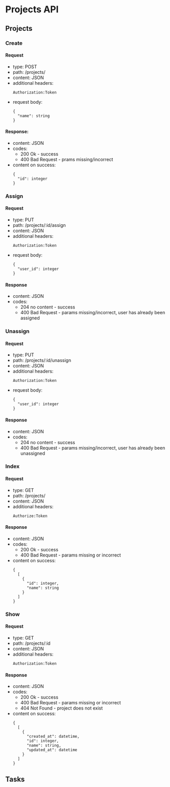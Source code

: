 # Projects API

## Projects

### Create
#### Request
- type: POST
- path: /projects/
- content: JSON
- additional headers:
  ```
  Authorization:Token
  ```
- request body:
  ```
  {
    "name": string
  }
  ```
  
#### Response:
- content: JSON
- codes:
  - 200 Ok - success
  - 400 Bad Request - prams missing/incorrect
- content on success:
  ```
  {
    "id": integer
  }
  ```
  
### Assign
#### Request
- type: PUT
- path: /projects/:id/assign
- content: JSON
- additional headers:
  ```
  Authorization:Token
  ```
- request body:
  ```
  {
    "user_id": integer
  }
  ```
  
#### Response
- content: JSON
- codes:
  - 204 no content - success
  - 400 Bad Request - params missing/incorrect, user has already been assigned
  
### Unassign
#### Request
- type: PUT
- path: /projects/:id/unassign
- content: JSON
- additional headers:
  ```
  Authorization:Token
  ```
- request body:
  ```
  {
    "user_id": integer
  }
  ```
#### Response
- content: JSON
- codes:
  - 204 no content - success
  - 400 Bad Request - params missing/incorrect, user has already been unassigned
  
### Index
#### Request
- type: GET
- path: /projects/
- content: JSON
- additional headers:
  ```
  Authorize:Token
  ```
  
#### Response
- content: JSON
- codes:
  - 200 Ok - success
  - 400 Bad Request - params missing or incorrect
- content on success:
  ```
  {
    [
      {
        "id": integer,
        "name": string
      }
    ]
  }
  ```

### Show
#### Request
- type: GET
- path: /projects/:id
- content: JSON
- additional headers:
  ```
  Authorization:Token
  ```
  
#### Response
- content: JSON
- codes:
  - 200 Ok - success
  - 400 Bad Request - params missing or incorrect
  - 404 Not Found - project does not exist
- content on success:
  ```
  {
    [
      {
        "created_at": datetime,
        "id": integer,
        "name": string,
        "updated_at": datetime
      }
    ]
  }
  ```
  
## Tasks

